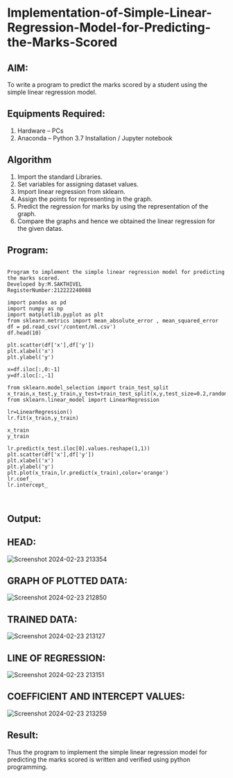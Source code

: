 # Implementation-of-Simple-Linear-Regression-Model-for-Predicting-the-Marks-Scored

## AIM:
To write a program to predict the marks scored by a student using the simple linear regression model.

## Equipments Required:
1. Hardware – PCs
2. Anaconda – Python 3.7 Installation / Jupyter notebook

## Algorithm
1. Import the standard Libraries.
2. Set variables for assigning dataset values.
3. Import linear regression from sklearn.
4. Assign the points for representing in the graph.
5. Predict the regression for marks by using the representation of the graph.
6. Compare the graphs and hence we obtained the linear regression for the given datas.

## Program:
```

Program to implement the simple linear regression model for predicting the marks scored.
Developed by:M.SAKTHIVEL
RegisterNumber:212222240088
 
import pandas as pd
import numpy as np
import matplotlib.pyplot as plt
from sklearn.metrics import mean_absolute_error , mean_squared_error
df = pd.read_csv('/content/ml.csv')
df.head(10)

plt.scatter(df['x'],df['y'])
plt.xlabel('x')
plt.ylabel('y')

x=df.iloc[:,0:-1]
y=df.iloc[:,-1]

from sklearn.model_selection import train_test_split
x_train,x_test,y_train,y_test=train_test_split(x,y,test_size=0.2,random_state=0)
from sklearn.linear_model import LinearRegression

lr=LinearRegression()
lr.fit(x_train,y_train)

x_train
y_train

lr.predict(x_test.iloc[0].values.reshape(1,1))
plt.scatter(df['x'],df['y'])
plt.xlabel('x')
plt.ylabel('y')
plt.plot(x_train,lr.predict(x_train),color='orange')
lr.coef_
lr.intercept_



```

## Output:
## HEAD:
![Screenshot 2024-02-23 213354](https://github.com/Gokul0117/Implementation-of-Simple-Linear-Regression-Model-for-Predicting-the-Marks-Scored/assets/121165938/b850e3d6-3111-4303-b479-fc2f5e8e9680)

## GRAPH OF PLOTTED DATA:
![Screenshot 2024-02-23 212850](https://github.com/Gokul0117/Implementation-of-Simple-Linear-Regression-Model-for-Predicting-the-Marks-Scored/assets/121165938/a2efb952-3a9c-4dae-9425-9c038e5189c1)

## TRAINED DATA:
![Screenshot 2024-02-23 213127](https://github.com/Gokul0117/Implementation-of-Simple-Linear-Regression-Model-for-Predicting-the-Marks-Scored/assets/121165938/e5ac47f7-ee0b-4ffa-b141-992f2506ea8d)

## LINE OF REGRESSION:
![Screenshot 2024-02-23 213151](https://github.com/Gokul0117/Implementation-of-Simple-Linear-Regression-Model-for-Predicting-the-Marks-Scored/assets/121165938/1efa4b20-abc7-4fc1-86ab-b5b94036d129)

## COEFFICIENT AND INTERCEPT VALUES:
![Screenshot 2024-02-23 213259](https://github.com/Gokul0117/Implementation-of-Simple-Linear-Regression-Model-for-Predicting-the-Marks-Scored/assets/121165938/a05c9580-798d-49a6-b5f9-4e986838d00d)


## Result:
Thus the program to implement the simple linear regression model for predicting the marks scored is written and verified using python programming.
